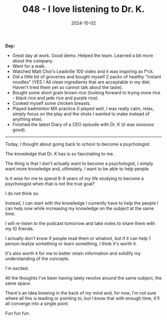 ﻿---
title: 048 - I love listening to Dr. K.
date: 2024-10-02
categories: ["daily"]
tags: posts

---
**Day:** 

- Great day at work. Good demo. Helped the team. Learned a bit more about the company.
- Went for a walk.
- Watched Matt Choi's Leadville 100 video and it was inspiring as f*ck.
- Did a little bit of groceries and bought myself 2 packs of healthy "instant noodles" (YES ! All clean ingredients that are acceptable in my diet. Haven't tried them yet so cannot talk about the taste).
- Bought some short grain brown rice (looking forward to trying more rice - black rice and jade rice and purple rice).
- Cooked myself some chicken breasts.
- Played badminton MX practice (I played well, I was really calm, relax, simply focus on the play and the shots I wanted to make instead of anything else).
- Finished the latest Diary of a CEO episode with Dr. K (it was soooooo good).
---
Today, I thought about going back to school to become a psychologist.

The knowledge that Dr. K has is so fascinating to me.

The thing is that I don't actually want to become a psychologist, I simply want more knowledge and, ultimately, I want to be able to help people.

Is it wise for me to spend 6-9 years of my life studying to become a psychologist when that is not the true goal?

I do not think so.

Instead, I can start with the knowledge I currently have to help the people I can help now while increasing my knowledge on the subject at the same time.

I will re-listen to the podcast tomorrow and take notes to share them with my IG friends.

I actually don't know if people read them or whatnot, but if it can help 1 person realize something or learn something, I think it's worth it.

It's also worth it for me to better retain information and solidify my understanding of the concepts.

I'm excited.

All the thoughts I've been having lately revolve around the same subject, the same space.

There's an idea brewing in the back of my mind and, for now, I'm not sure where all this is leading or pointing to, but I know that with enough time, it'll all converge into a single point.

Fun fun fun.
